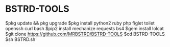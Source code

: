 # BSTRD-TOOLS
$pkg update && pkg upgrade
$pkg install python2 ruby php figlet toilet openssh curl bash
$pip2 install mechanize requests bs4
$gem install lolcat
$git clone https://github.com/MRBSTRD/BSTRD-TOOLS
$cd BSTRD-TOOLS
$sh BSTRD.sh

